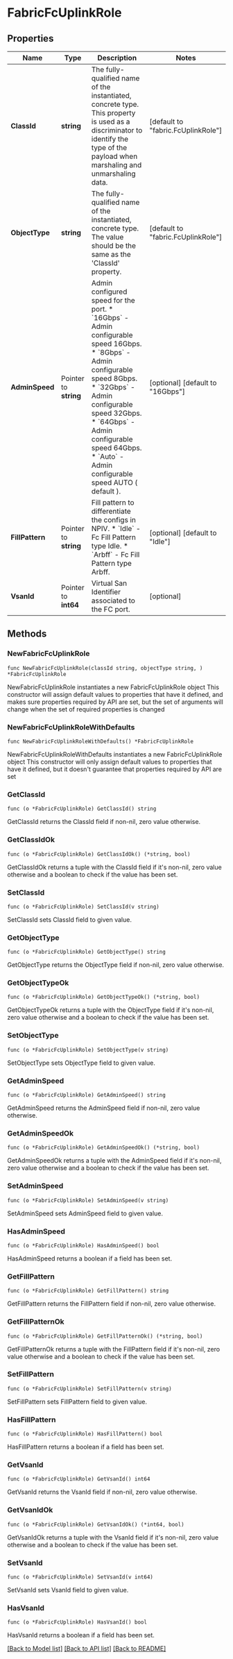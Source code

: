 # FabricFcUplinkRole

## Properties

Name | Type | Description | Notes
------------ | ------------- | ------------- | -------------
**ClassId** | **string** | The fully-qualified name of the instantiated, concrete type. This property is used as a discriminator to identify the type of the payload when marshaling and unmarshaling data. | [default to "fabric.FcUplinkRole"]
**ObjectType** | **string** | The fully-qualified name of the instantiated, concrete type. The value should be the same as the &#39;ClassId&#39; property. | [default to "fabric.FcUplinkRole"]
**AdminSpeed** | Pointer to **string** | Admin configured speed for the port. * &#x60;16Gbps&#x60; - Admin configurable speed 16Gbps. * &#x60;8Gbps&#x60; - Admin configurable speed 8Gbps. * &#x60;32Gbps&#x60; - Admin configurable speed 32Gbps. * &#x60;64Gbps&#x60; - Admin configurable speed 64Gbps. * &#x60;Auto&#x60; - Admin configurable speed AUTO ( default ). | [optional] [default to "16Gbps"]
**FillPattern** | Pointer to **string** | Fill pattern to differentiate the configs in NPIV. * &#x60;Idle&#x60; - Fc Fill Pattern type Idle. * &#x60;Arbff&#x60; - Fc Fill Pattern type Arbff. | [optional] [default to "Idle"]
**VsanId** | Pointer to **int64** | Virtual San Identifier associated to the FC port. | [optional] 

## Methods

### NewFabricFcUplinkRole

`func NewFabricFcUplinkRole(classId string, objectType string, ) *FabricFcUplinkRole`

NewFabricFcUplinkRole instantiates a new FabricFcUplinkRole object
This constructor will assign default values to properties that have it defined,
and makes sure properties required by API are set, but the set of arguments
will change when the set of required properties is changed

### NewFabricFcUplinkRoleWithDefaults

`func NewFabricFcUplinkRoleWithDefaults() *FabricFcUplinkRole`

NewFabricFcUplinkRoleWithDefaults instantiates a new FabricFcUplinkRole object
This constructor will only assign default values to properties that have it defined,
but it doesn't guarantee that properties required by API are set

### GetClassId

`func (o *FabricFcUplinkRole) GetClassId() string`

GetClassId returns the ClassId field if non-nil, zero value otherwise.

### GetClassIdOk

`func (o *FabricFcUplinkRole) GetClassIdOk() (*string, bool)`

GetClassIdOk returns a tuple with the ClassId field if it's non-nil, zero value otherwise
and a boolean to check if the value has been set.

### SetClassId

`func (o *FabricFcUplinkRole) SetClassId(v string)`

SetClassId sets ClassId field to given value.


### GetObjectType

`func (o *FabricFcUplinkRole) GetObjectType() string`

GetObjectType returns the ObjectType field if non-nil, zero value otherwise.

### GetObjectTypeOk

`func (o *FabricFcUplinkRole) GetObjectTypeOk() (*string, bool)`

GetObjectTypeOk returns a tuple with the ObjectType field if it's non-nil, zero value otherwise
and a boolean to check if the value has been set.

### SetObjectType

`func (o *FabricFcUplinkRole) SetObjectType(v string)`

SetObjectType sets ObjectType field to given value.


### GetAdminSpeed

`func (o *FabricFcUplinkRole) GetAdminSpeed() string`

GetAdminSpeed returns the AdminSpeed field if non-nil, zero value otherwise.

### GetAdminSpeedOk

`func (o *FabricFcUplinkRole) GetAdminSpeedOk() (*string, bool)`

GetAdminSpeedOk returns a tuple with the AdminSpeed field if it's non-nil, zero value otherwise
and a boolean to check if the value has been set.

### SetAdminSpeed

`func (o *FabricFcUplinkRole) SetAdminSpeed(v string)`

SetAdminSpeed sets AdminSpeed field to given value.

### HasAdminSpeed

`func (o *FabricFcUplinkRole) HasAdminSpeed() bool`

HasAdminSpeed returns a boolean if a field has been set.

### GetFillPattern

`func (o *FabricFcUplinkRole) GetFillPattern() string`

GetFillPattern returns the FillPattern field if non-nil, zero value otherwise.

### GetFillPatternOk

`func (o *FabricFcUplinkRole) GetFillPatternOk() (*string, bool)`

GetFillPatternOk returns a tuple with the FillPattern field if it's non-nil, zero value otherwise
and a boolean to check if the value has been set.

### SetFillPattern

`func (o *FabricFcUplinkRole) SetFillPattern(v string)`

SetFillPattern sets FillPattern field to given value.

### HasFillPattern

`func (o *FabricFcUplinkRole) HasFillPattern() bool`

HasFillPattern returns a boolean if a field has been set.

### GetVsanId

`func (o *FabricFcUplinkRole) GetVsanId() int64`

GetVsanId returns the VsanId field if non-nil, zero value otherwise.

### GetVsanIdOk

`func (o *FabricFcUplinkRole) GetVsanIdOk() (*int64, bool)`

GetVsanIdOk returns a tuple with the VsanId field if it's non-nil, zero value otherwise
and a boolean to check if the value has been set.

### SetVsanId

`func (o *FabricFcUplinkRole) SetVsanId(v int64)`

SetVsanId sets VsanId field to given value.

### HasVsanId

`func (o *FabricFcUplinkRole) HasVsanId() bool`

HasVsanId returns a boolean if a field has been set.


[[Back to Model list]](../README.md#documentation-for-models) [[Back to API list]](../README.md#documentation-for-api-endpoints) [[Back to README]](../README.md)



